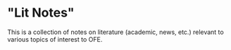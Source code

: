 # "Lit Notes"
This is a collection of notes on literature (academic, news, etc.) relevant to various topics of interest to OFE.
